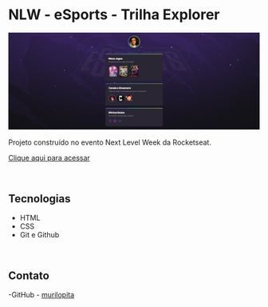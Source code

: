 # NLW - eSports - Trilha Explorer

![Preview](./.github/preview.png)

Projeto construído no evento Next Level Week da Rocketseat.

[Clique aqui para acessar](https://murilopita.github.io/nlw-esports-explorer/)

<br>

## Tecnologias

- HTML
- CSS
- Git e Github

<br>

## Contato

-GitHub - [murilopita](https://github.com/murilopita)